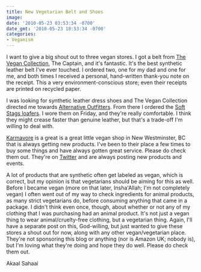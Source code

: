 ```yaml
---
title: New Vegetarian Belt and Shoes
image: 
date: '2010-05-23 03:53:34 -0700'
date_gmt: '2010-05-23 10:53:34 -0700'
categories:
- Veganism
---
```

<p>I want to give a big shout out to three vegan stores. I got a belt from <a href="http://www.thevegancollection.com" target="_blank">The Vegan Collection</a>, The Captain, and it's fantastic. It's the best synthetic leather belt I've ever touched. I ordered two, one for my dad and one for me, and both times I received a personal, hand-written thank-you note on the receipt. This a very environment-conscious store; even their receipts are printed on recycled paper.</p>
<p>I was looking for synthetic leather dress shoes and The Vegan Collection directed me towards <a href="http://www.alternativeoutfitters.com" target="_blank">Alternative Outfitters</a>. From there I ordered the <a href="http://www.alternativeoutfitters.com/soft-stags-mens-naples-black-vegan-loafer.aspx" target="_blank">Soft Stags loafers</a>. I wore them on Friday, and they're really comfortable. I think they might crease faster than genuine leather, but that's a trade-off I'm willing to deal with.</p>
<p><a href="http://www.karmavore.ca" target="_blank">Karmavore</a> is a great is a great little vegan shop in New Westminster, BC that is always getting new products. I've been to their place a few times to buy some things and have always gotten great service. Please do check them out. They're on <a href="http://twitter.com/karmavorevegan" target="_blank">Twitter</a> and are always posting new products and events.</p>
<p>A lot of products that are synthetic often get labeled as vegan, which is correct, but my opinion is that vegetarians should be aiming for this as well. Before I became vegan (more on that later, Insha'Allah; I'm not completely vegan) I often went out of my way to check ingredients for animal products, as many strict vegetarians do, before consuming anything that came in a package. I didn't think even once, though, about whether or not any of my clothing that I was purchasing had an animal product. It's not just a vegan thing to wear animal/cruelty-free clothing, but a vegetarian thing. Again, I'll have a separate post on this, God-willing, but just wanted to give these stores a shout out for now, along with any other vegan/vegetarian place. They're not sponsoring this blog or anything (nor is Amazon UK; nobody is), but I'm loving what they're doing and hope they do well. Please do check them out.</p>
<p>Akaal Sahaai</p>
